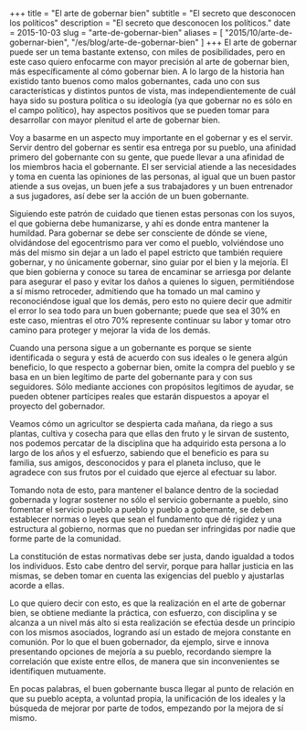 +++
title = "El arte de gobernar bien"
subtitle = "El secreto que desconocen los políticos"
description = "El secreto que desconocen los políticos."
date = 2015-10-03 
slug = "arte-de-gobernar-bien"
aliases = [
	"2015/10/arte-de-gobernar-bien",
	"/es/blog/arte-de-gobernar-bien"
]
+++
El arte de gobernar puede ser un tema bastante extenso, con miles de posibilidades, pero en este caso quiero enfocarme con mayor precisión al arte de gobernar bien, más específicamente al cómo gobernar bien. A lo largo de la historia han existido tanto buenos como malos gobernantes, cada uno con sus características y distintos puntos de vista, mas independientemente de cuál haya sido su postura política o su ideología (ya que gobernar no es sólo en el campo político), hay aspectos positivos que se pueden tomar para desarrollar con mayor plenitud el arte de gobernar bien.
<!-- more -->

Voy a basarme en un aspecto muy importante en el gobernar y es el servir. Servir dentro del gobernar es sentir esa entrega por su pueblo, una afinidad primero del gobernante con su gente, que puede llevar a una afinidad de los miembros hacia el gobernante. El ser servicial atiende a las necesidades y toma en cuenta las opiniones de las personas, al igual que un buen pastor atiende a sus ovejas, un buen jefe a sus trabajadores y un buen entrenador a sus jugadores, así debe ser la acción de un buen gobernante.

Siguiendo este patrón de cuidado que tienen estas personas con los suyos, el que gobierna debe humanizarse, y ahí es donde entra mantener la humildad. Para gobernar se debe ser consciente de dónde se viene, olvidándose del egocentrismo para ver como el pueblo, volviéndose uno más del mismo sin dejar a un lado el papel estricto que también requiere gobernar, y no únicamente gobernar, sino guiar por el bien y la mejoría. El que bien gobierna y conoce su tarea de encaminar se arriesga por delante para asegurar el paso y evitar los daños a quienes lo siguen, permitiéndose a sí mismo retroceder, admitiendo que ha tomado un mal camino y reconociéndose igual que los demás, pero esto no quiere decir que admitir el error lo sea todo para un buen gobernante; puede que sea el 30% en este caso, mientras el otro 70% represente continuar su labor y tomar otro camino para proteger y mejorar la vida de los demás.

Cuando una persona sigue a un gobernante es porque se siente identificada o segura y está de acuerdo con sus ideales o le genera algún beneficio, lo que respecto a gobernar bien, omite la compra del pueblo y se basa en un bien legítimo de parte del gobernante para y con sus seguidores. Sólo mediante acciones con propósitos legítimos de ayudar, se pueden obtener partícipes reales que estarán dispuestos a apoyar el proyecto del gobernador.

Veamos cómo un agricultor se despierta cada mañana, da riego a sus plantas, cultiva y cosecha para que ellas den fruto y le sirvan de sustento, nos podemos percatar de la disciplina que ha adquirido esta persona a lo largo de los años y el esfuerzo, sabiendo que el beneficio es para su familia, sus amigos, desconocidos y para el planeta incluso, que le agradece con sus frutos por el cuidado que ejerce al efectuar su labor.

Tomando nota de esto, para mantener el balance dentro de la sociedad gobernada y lograr sostener no sólo el servicio gobernante a pueblo, sino fomentar el servicio pueblo a pueblo y pueblo a gobernante, se deben establecer normas o leyes que sean el fundamento que dé rigidez y una estructura al gobierno, normas que no puedan ser infringidas por nadie que forme parte de la comunidad.

La constitución de estas normativas debe ser justa, dando igualdad a todos los individuos. Esto cabe dentro del servir, porque para hallar justicia en las mismas, se deben tomar en cuenta las exigencias del pueblo y ajustarlas acorde a ellas.

Lo que quiero decir con esto, es que la realización en el arte de gobernar bien, se obtiene mediante la práctica, con esfuerzo, con disciplina y se alcanza a un nivel más alto si esta realización se efectúa desde un principio con los mismos asociados, logrando así un estado de mejora constante en comunión. Por lo que el buen gobernador, da ejemplo, sirve e innova presentando opciones de mejoría a su pueblo, recordando siempre la correlación que existe entre ellos, de manera que sin inconvenientes se identifiquen mutuamente.

En pocas palabras, el buen gobernante busca llegar al punto de relación en que su pueblo acepta, a voluntad propia, la unificación de los ideales y la búsqueda de mejorar por parte de todos, empezando por la mejora de sí mismo.
